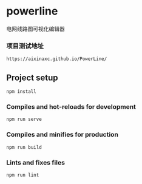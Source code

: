 # powerline
电网线路图可视化编辑器

### 项目测试地址
```
https://aixinaxc.github.io/PowerLine/
```


## Project setup
```
npm install
```

### Compiles and hot-reloads for development
```
npm run serve
```

### Compiles and minifies for production
```
npm run build
```

### Lints and fixes files
```
npm run lint
```


